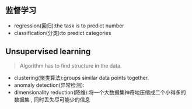 ## 监督学习

- regression(回归):the task is to predict number
- classification(分类):to predict categories 

## Unsupervised learning 

> Algorithm has to find structure in the data.

- clustering(聚类算法):groups similar data points together.
- anomaly detection(异常检测):
- dimensionality reduction(降维):将一个大数据集神奇地压缩成二个小得多的数据集
  ,  同时丢失尽可能少的信息